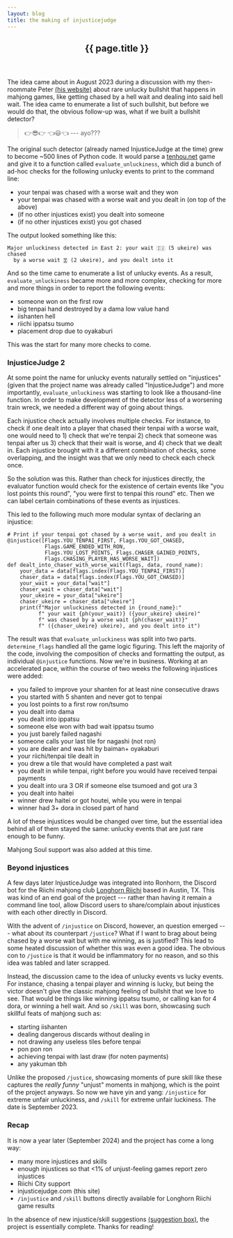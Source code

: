 ```yaml
---
layout: blog
title: the making of injusticejudge
---
```


<header>
  <h2>{{ page.title }}</h2>
</header>

The idea came about in August 2023 during a discussion with my then-roommate Peter [(his website)](https://peterish.com) about rare unlucky bullshit that happens in mahjong games, like getting chased by a hell wait and dealing into said hell wait. The idea came to enumerate a list of such bullshit, but before we would do that, the obvious follow-up was, what if we built a bullshit detector?

> 👉😎👉 👈😃👈 --- ayo???

The original such detector (already named InjusticeJudge at the time) grew to become ~500 lines of Python code. It would parse a [tenhou.net](https://tenhou.net) game and give it to a function called `evaluate_unluckiness`, which did a bunch of ad-hoc checks for the following unlucky events to print to the command line:

- your tenpai was chased with a worse wait and they won
- your tenpai was chased with a worse wait and you dealt in (on top of the above)
- (if no other injustices exist) you dealt into someone
- (if no other injustices exist) you got chased

The output looked something like this:

```
Major unluckiness detected in East 2: your wait 🀊🀍 (5 ukeire) was chased
  by a worse wait 🀝 (2 ukeire), and you dealt into it
```

And so the time came to enumerate a list of unlucky events. As a result, `evaluate_unluckiness` became more and more complex, checking for more and more things in order to report the following events:

- someone won on the first row
- big tenpai hand destroyed by a dama low value hand
- iishanten hell
- riichi ippatsu tsumo
- placement drop due to oyakaburi

This was the start for many more checks to come.

### InjusticeJudge 2

At some point the name for unlucky events naturally settled on "injustices" (given that the project name was already called "InjusticeJudge") and more importantly, `evaluate_unluckiness` was starting to look like a thousand-line function. In order to make development of the detector less of a worsening train wreck, we needed a different way of going about things.

Each injustice check actually involves multiple checks. For instance, to check if one dealt into a player that chased their tenpai with a worse wait, one would need to 1) check that we're tenpai 2) check that someone was tenpai after us 3) check that their wait is worse, and 4) check that we dealt in. Each injustice brought with it a different combination of checks, some overlapping, and the insight was that we only need to check each check once.

So the solution was this. Rather than check for injustices directly, the evaluator function would check for the existence of certain events like "you lost points this round", "you were first to tenpai this round" etc. Then we can label certain combinations of these events as injustices.

This led to the following much more modular syntax of declaring an injustice:

```
# Print if your tenpai got chased by a worse wait, and you dealt in
@injustice([Flags.YOU_TENPAI_FIRST, Flags.YOU_GOT_CHASED,
            Flags.GAME_ENDED_WITH_RON,
            Flags.YOU_LOST_POINTS, Flags.CHASER_GAINED_POINTS,
            Flags.CHASING_PLAYER_HAS_WORSE_WAIT])
def dealt_into_chaser_with_worse_wait(flags, data, round_name):
    your_data = data[flags.index(Flags.YOU_TENPAI_FIRST)]
    chaser_data = data[flags.index(Flags.YOU_GOT_CHASED)]
    your_wait = your_data["wait"]
    chaser_wait = chaser_data["wait"]
    your_ukeire = your_data["ukeire"]
    chaser_ukeire = chaser_data["ukeire"]
    print(f"Major unluckiness detected in {round_name}:"
          f" your wait {ph(your_wait)} ({your_ukeire} ukeire)"
          f" was chased by a worse wait {ph(chaser_wait)}"
          f" ({chaser_ukeire} ukeire), and you dealt into it")
```

The result was that `evaluate_unluckiness` was split into two parts. `determine_flags` handled all the game logic figuring. This left the majority of the code, involving the composition of checks and formatting the output, as individual `@injustice` functions. Now we're in business. Working at an accelerated pace, within the course of two weeks the following injustices were added:

- you failed to improve your shanten for at least nine consecutive draws
- you started with 5 shanten and never got to tenpai
- you lost points to a first row ron/tsumo
- you dealt into dama
- you dealt into ippatsu
- someone else won with bad wait ippatsu tsumo
- you just barely failed nagashi
- someone calls your last tile for nagashi (not ron)
- you are dealer and was hit by baiman+ oyakaburi
- your riichi/tenpai tile dealt in
- you drew a tile that would have completed a past wait
- you dealt in while tenpai, right before you would have received tenpai payments
- you dealt into ura 3 OR if someone else tsumoed and got ura 3
- you dealt into haitei
- winner drew haitei or got houtei, while you were in tenpai
- winner had 3+ dora in closed part of hand

A lot of these injustices would be changed over time, but the essential idea behind all of them stayed the same: unlucky events that are just rare enough to be funny.

Mahjong Soul support was also added at this time.

### Beyond injustices

A few days later InjusticeJudge was integrated into Ronhorn, the Discord bot for the Riichi mahjong club [Longhorn Riichi](https://longhornriichi.com) based in Austin, TX. This was kind of an end goal of the project --- rather than having it remain a command line tool, allow Discord users to share/complain about injustices with each other directly in Discord.

With the advent of `/injustice` on Discord, however, an question emerged --- what about its counterpart `/justice`? What if I want to brag about being chased by a worse wait but with me winning, as is justified? This lead to some heated discussion of whether this was even a good idea. The obvious con to `/justice` is that it would be inflammatory for no reason, and so this idea was tabled and later scrapped.

Instead, the discussion came to the idea of unlucky events vs lucky events. For instance, chasing a tenpai player and winning is lucky, but being the victor doesn't give the classic mahjong feeling of bullshit that we love to see. That would be things like winning ippatsu tsumo, or calling kan for 4 dora, or winning a hell wait. And so `/skill` was born, showcasing such skillful feats of mahjong such as:

- starting iishanten
- dealing dangerous discards without dealing in
- not drawing any useless tiles before tenpai
- pon pon ron
- achieving tenpai with last draw (for noten payments)
- any yakuman tbh

Unlike the proposed `/justice`, showcasing moments of pure skill like these captures the _really funny_ "unjust" moments in mahjong, which is the point of the project anyways. So now we have yin and yang: `/injustice` for extreme unfair unluckiness, and `/skill` for extreme unfair luckiness. The date is September 2023.

### Recap

It is now a year later (September 2024) and the project has come a long way:

- many more injustices and skills
- enough injustices so that <1% of unjust-feeling games report zero injustices
- Riichi City support
- injusticejudge.com (this site)
- `/injustice` and `/skill` buttons directly available for Longhorn Riichi game results

In the absence of new injustice/skill suggestions [(suggestion box)](https://github.com/Longhorn-Riichi/InjusticeJudge/issues/1), the project is essentially complete. Thanks for reading!
